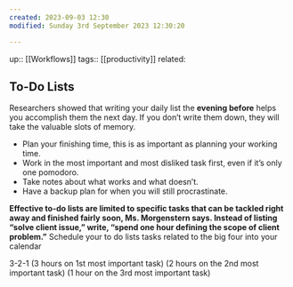 ```yaml
---
created: 2023-09-03 12:30
modified: Sunday 3rd September 2023 12:30:20

---
```

up::  [[Workflows]]
tags:: [[productivity]]
related:

## To-Do Lists
 Researchers showed that writing your daily list the **evening before** helps you accomplish them the next day. If you don’t write them down, they will take the valuable slots of memory.
- Plan your finishing time, this is as important as planning your working time.
- Work in the most important and most disliked task first, even if it’s only one pomodoro.
- Take notes about what works and what doesn’t.
- Have a backup plan for when you will still procrastinate.

**Effective to-do lists are limited to specific tasks that can be tackled right away and finished fairly soon, Ms. Morgenstern says. Instead of listing “solve client issue,” write, “spend one hour defining the scope of client problem.”**
Schedule your to do lists tasks related to the big four into your calendar

3-2-1
(3 hours on 1st most important task)
(2 hours on the 2nd most important task)
(1 hour on the 3rd most important task)
